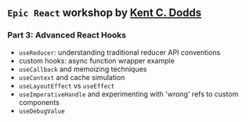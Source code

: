 ## `Epic React` workshop by [Kent C. Dodds](https://github.com/kentcdodds) 
### Part 3: Advanced React Hooks

- `useReducer`: understanding traditional reducer API conventions
- custom hooks: async function wrapper example
- `useCallback` and memoizing techniques
- `useContext` and cache simulation
- `useLayoutEffect` vs `useEffect`
- `useImperativeHandle` and experimenting with 'wrong' refs to custom components
- `useDebugValue`

